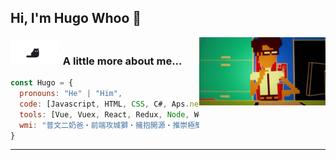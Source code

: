 
<h2> Hi, I'm Hugo Whoo 👋</h2>
<img align='right' src="images/coding.gif" width="40%">


### <img src="images/cat.gif" width="80"> A little more about me...  

```javascript
const Hugo = {
  pronouns: "He" | "Him",
  code: [Javascript, HTML, CSS, C#, Aps.net],
  tools: [Vue, Vuex, React, Redux, Node, Webpack, Git, Antd, Miniprogram, VSCode],
  wmi: "普文二奶爸・前端攻城獅・擁抱開源・推崇極簡・Apple Fans・痴迷健身房・夢想紋花臂・目標遊世界 :)"
}
```

---

<!--
[![Blog-in-chinese](icons/blog.png)](https://www.huzizi.com/)
[![Weibo-微博](icons/weibo.png)](https://www.weibo.com/cojis/)
[![Instagram](icons/instagram.png)](https://www.instagram.com/jirouzizi/)
[![Instagram](icons/twitter.png)](https://www.twitter.com/jirouzizi/)
-->
<!--
<p align="center">
 <a href="https://weibo.com/cojis"><img src="https://img.shields.io/website?color=e6172d&label=Weibo&style=for-the-badge&up_message=@%E8%83%A1%E8%87%AA%E8%87%AA&url=https%3A%2F%2Fweibo.com%2Fcojis" alt="微博" /></a>
 <a href="https://instagram.com/jirouzizi"><img src="https://img.shields.io/website?color=4285f4&label=Instagram&style=for-the-badge&up_message=@jirouzizi&url=https%3A%2F%2Fwww.instagram.com" alt="Instagram" /></a>
 <a href="https://twitter.com/jirouzizi"><img src="https://img.shields.io/website?color=e6172d&label=Twitter&style=for-the-badge&up_message=@jirouzizi&url=https%3A%2F%2Fwww.instagram.com" alt="Twitter" /></a>
</p>
-->



<!--
- 🔭 I’m currently working on ...
- 🌱 I’m currently learning ...
- 👯 I’m looking to collaborate on ...
- 🤔 I’m looking for help with ...
- 💬 Ask me about ...
- 📫 How to reach me: ...
- 😄 Pronouns: ...
- ⚡ Fun fact: ...
-->
